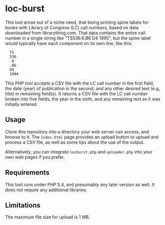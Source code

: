 # loc-burst

This tool arose out of a niche need, that being printing spine labels for books with Library of Congress (LC) call numbers, based on data downloaded from librarything.com.  That data contains the entire call number in a single string like "TS536.6.B6 D4 1995", but the spine label would typically have each component on its own line, like this:
```
  TS
  536
  .6
  .B6
  D4
  1994
```

This PHP tool accepts a CSV file with the LC call number in the first field, the date (year) of publication in the second, and any other desired text (e.g, title) in remaining field(s).  It returns a CSV file with the LC call number broken into five fields, the year in the sixth, and any remaining text as it was initially entered.

## Usage
Clone this repository into a directory your web server can access, and browse to it.  The `index.html` page provides an upload button to upload and process a CSV file, as well as some tips about the use of the output.

Alternatively, you can integrate `locburst.php` and `uploader.php` into your own web pages if you prefer.

## Requirements
This tool runs under PHP 5.4, and presumably any later version as well.  It does not require any additional libraries.

## Limitations
The maximum file size for upload is 1 MB.
